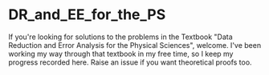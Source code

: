 # DR_and_EE_for_the_PS
If you're looking for solutions to the problems in the Textbook "Data Reduction and Error Analysis for the Physical Sciences", welcome. 
I've been working my way through that textbook in my free time, so I keep my progress recorded here. Raise an issue if you want theoretical proofs too.  
